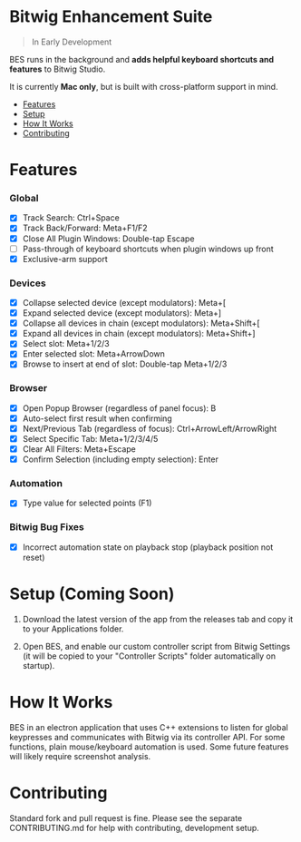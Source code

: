# Bitwig Enhancement Suite

> In Early Development

BES runs in the background and **adds helpful keyboard shortcuts and features** to Bitwig Studio.

It is currently **Mac only**, but is built with cross-platform support in mind.

- [Features](#features)
- [Setup](#setup)
- [How It Works](#how-it-works)
- [Contributing](#contributing)

# Features

### Global

- [x] Track Search: Ctrl+Space
- [x] Track Back/Forward: Meta+F1/F2
- [x] Close All Plugin Windows: Double-tap Escape
- [ ] Pass-through of keyboard shortcuts when plugin windows up front
- [x] Exclusive-arm support

### Devices

- [x] Collapse selected device (except modulators): Meta+[
- [x] Expand selected device (except modulators): Meta+]
- [x] Collapse all devices in chain (except modulators): Meta+Shift+[
- [x] Expand all devices in chain (except modulators): Meta+Shift+]
- [x] Select slot: Meta+1/2/3
- [x] Enter selected slot: Meta+ArrowDown
- [x] Browse to insert at end of slot: Double-tap Meta+1/2/3

### Browser

- [x] Open Popup Browser (regardless of panel focus): B
- [x] Auto-select first result when confirming
- [x] Next/Previous Tab (regardless of focus): Ctrl+ArrowLeft/ArrowRight
- [x] Select Specific Tab: Meta+1/2/3/4/5
- [x] Clear All Filters: Meta+Escape
- [x] Confirm Selection (including empty selection): Enter

### Automation

- [x] Type value for selected points (F1)

### Bitwig Bug Fixes

- [x] Incorrect automation state on playback stop (playback position not reset)

# Setup (Coming Soon)

1. Download the latest version of the app from the releases tab and copy it to your Applications folder. 

2. Open BES, and enable our custom controller script from Bitwig Settings (it will be copied to your "Controller Scripts" folder automatically on startup).

# How It Works

BES in an electron application that uses C++ extensions to listen for global keypresses and communicates with Bitwig via its controller API. For some functions, plain mouse/keyboard automation is used. Some future features will likely require screenshot analysis.

# Contributing

Standard fork and pull request is fine. Please see the separate CONTRIBUTING.md for help with contributing, development setup.
